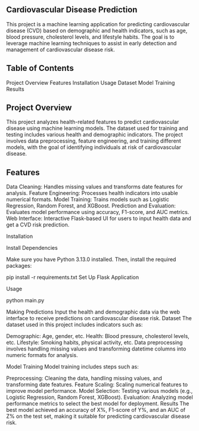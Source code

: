 ## Cardiovascular Disease Prediction
This project is a machine learning application for predicting cardiovascular disease (CVD) based on demographic and health indicators, such as age, blood pressure, cholesterol levels, and lifestyle habits. The goal is to leverage machine learning techniques to assist in early detection and management of cardiovascular disease risk.

## Table of Contents
Project Overview
Features
Installation
Usage
Dataset
Model Training
Results


## Project Overview
This project analyzes health-related features to predict cardiovascular disease using machine learning models. The dataset used for training and testing includes various health and demographic indicators. The project involves data preprocessing, feature engineering, and training different models, with the goal of identifying individuals at risk of cardiovascular disease.

## Features
Data Cleaning: Handles missing values and transforms date features for analysis.
Feature Engineering: Processes health indicators into usable numerical formats.
Model Training: Trains models such as Logistic Regression, Random Forest, and XGBoost.
Prediction and Evaluation: Evaluates model performance using accuracy, F1-score, and AUC metrics.
Web Interface: Interactive Flask-based UI for users to input health data and get a CVD risk prediction.

Installation

Install Dependencies

Make sure you have Python 3.13.0 installed. Then, install the required packages:

pip install -r requirements.txt
Set Up Flask Application

Usage

python main.py

Making Predictions
Input the health and demographic data via the web interface to receive predictions on cardiovascular disease risk.
Dataset
The dataset used in this project includes indicators such as:

Demographic: Age, gender, etc.
Health: Blood pressure, cholesterol levels, etc.
Lifestyle: Smoking habits, physical activity, etc.
Data preprocessing involves handling missing values and transforming datetime columns into numeric formats for analysis.

Model Training
Model training includes steps such as:

Preprocessing: Cleaning the data, handling missing values, and transforming date features.
Feature Scaling: Scaling numerical features to improve model performance.
Model Selection: Testing various models (e.g., Logistic Regression, Random Forest, XGBoost).
Evaluation: Analyzing model performance metrics to select the best model for deployment.
Results
The best model achieved an accuracy of X%, F1-score of Y%, and an AUC of Z% on the test set, making it suitable for predicting cardiovascular disease risk.








